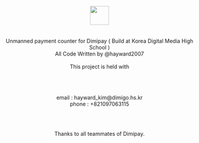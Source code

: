 <br/><br/>
<p align="center">
  <img src="https://user-images.githubusercontent.com/69508345/188128317-10c5ce36-47a9-4787-904e-6c87986db6dd.svg" height="50px"><br/><br/><br/>
Unmanned payment counter for Dimipay ( Build at Korea Digital Media High School )<br/>
All Code Written by @hayward2007<br/><br/>
This project is held with<br/>
</p>
  <p align="center">
  <br/><br/><br/>
    email : hayward_kim@dimigo.hs.kr<br/>
    phone : +821097063115
</p>
<br/>
<br/>
<p align="center">Thanks to all teammates of Dimipay.</p>
